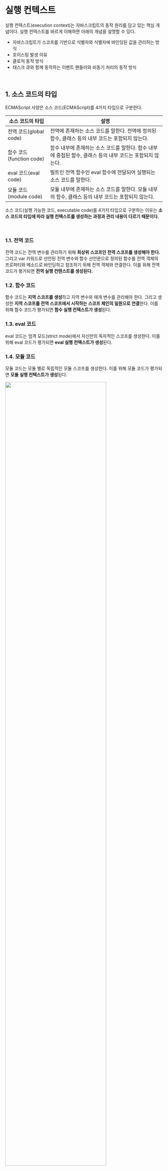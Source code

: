 # 실행 컨텍스트

실행 컨텍스트(execution context)는 자바스크립트의 동작 원리를 담고 있는 핵심 개념이다. 실행 컨텍스트를 바르게 이해하면 아래의 개념을 설명할 수 있다.

* 자바스크립트가 스코프를 기반으로 식별자와 식별자에 바인딩된 값을 관리하는 방식
* 호이스팅 발생 이유
* 클로저 동작 방식
* 태스크 큐와 함께 동작하는 이벤트 핸들러와 비동기 처리의 동작 방식

&nbsp;  

## 1. 소스 코드의 타입

ECMAScript 사양은 소스 코드(ECMAScript)를 4가지 타입으로 구분한다.

| 소스 코드의 타입         | 설명                                                         |
| ------------------------ | ------------------------------------------------------------ |
| 전역 코드(global code)   | 전역에 존재하는 소스 코드를 말한다. 전역에 정의된 함수, 클래스 등의 내부 코드는 포함되지 않는다. |
| 함수 코드(function code) | 함수 내부에 존재하는 소스 코드를 말한다. 함수 내부에 중첩된 함수, 클래스 등의 내부 코드는 포함되지 않는다. |
| eval 코드(eval code)     | 빌트인 전역 함수인 eval 함수에 전달되어 실행되는 소스 코드를 말한다. |
| 모듈 코드(module code)   | 모듈 내부에 존재하는 소스 코드를 말한다. 모듈 내부의 함수, 클래스 등의 내부 코드는 포함되지 않는다. |

소스 코드(실행 가능한 코드, executable code)를 4가지 타입으로 구분하는 이유는 **소스 코드의 타입에 따라 실행 컨텍스트를 생성하는 과정과 관리 내용이 다르기 때문이다.**

&nbsp;  

### 1.1. 전역 코드

전역 코드는 전역 변수를 관리하기 위해 **최상위 스코프인 전역 스코프를 생성해야 한다.** 그리고 var 키워드로 선언된 전역 변수와 함수 선언문으로 정의된 함수를 전역 객체의 프로퍼티와 메소드로 바인딩하고 참조하기 위해 전역 객체와 연결한다. 이를 위해 전역 코드가 평가되면 **전역 실행 컨텐스트를 생성된다.**

### 1.2. 함수 코드

함수 코드는 **지역 스코프를 생성**하고 지역 변수와 매개 변수를 관리해야 한다. 그리고 생성한 **지역 스코프를 전역 스코프에서 시작하는 스코프 체인의 일원으로 연결**한다. 이를 위해 함수 코드가 평가되면 **함수 실행 컨텍스트가 생성**된다.

### 1.3. eval 코드

eval 코드는 엄격 모드(strict mode)에서 자신만의 독자적인 스코프를 생성한다. 이를 위해 eval 코드가 평가되면 **eval 실행 컨텍스트가 생성**된다.

### 1.4. 모듈 코드

모듈 코드는 모듈 별로 독립적인 모듈 스코프를 생성한다. 이를 위해 모듈 코드가 평가되면 **모듈 실행 컨텍스트가 생성**된다.

<img src="https://user-images.githubusercontent.com/32444914/81897022-b2a3f280-95f0-11ea-8c51-ca01347b6807.png" width="80%" />

&nbsp;  

## 2. 소스 코드의 평가와 실행

**자바스크립트 엔진은 소스 코드를 2개의 과정으로 나누어 처리한다.**

1. **소스코드 평가**
   *  실행 컨텍스트 생성
   *  변수, 함수 등의 선언문을 우선적으로 실행
   *  생성된 변수나 함수 식별자를 실행 컨텍스트의 스코프(렉시컬 환경의 환경 레코드)에 키(key)로서 등록
2. **런타임**
   *  선언문을 제외한 소스 코드를 순차적으로 실행
   *  소스 코드 실행에 필요한 정보(변수, 함수의 참조)를 실행 컨텍스트의 스코프에서 취득
   *  소스 코드의 실행 결과(변수 값의 변경 등)를 다시 실행 컨텍스트의 스코프에 등록

&nbsp;  

<img src="https://user-images.githubusercontent.com/32444914/81897477-ad937300-95f1-11ea-9e5d-3f8cd160df46.png" width="80%" />

아래 소스 코드가 처리되는 과정에 대해 알아보자.

```javascript
var x;
x = 1;
```

1. 소스 코드 평가
   1. 전역 실행 컨텍스트 생성
   2. `var x;` 실행
   3. 전역 실행 컨텍스트의 스코프에 식별자 `x`를 등록, `undefined`로 초기화
2. 런타임
   1. `var x;`는 코드 평가 단계에서 실행되었기 때문에 변수 할당문 `x = 1;`만 실행
   2. 식별자 `x`를 전역 실행 컨텍스트의 스코프에서 검색(스코프에 x가 등록되어 있다)
   3. `x = 1;` 할당 결과를 실행 컨텍스트의 스코프에 등록

&nbsp;  

## 3. 실행 컨텍스트의 역할

실행 컨텍스트(execution context)는 **소스 코드를 실행하기 위해 필요한 환경을 제공하고 코드의 실행 결과를 실제로 관리하는 영역**이다. 따라서 모든 코드는 실행 컨텍스트를 통해 실행되고 관리된다.

* 선언에 의해 생성된 모든 식별자(변수, 함수, 클래스 등)의 스코프(렉시컬 환경)를 구분하여 등록하고 상태 변화(식별자에 바인딩된 값의 변화)를 지속적으로 관리
* 중첩된 스코프 내의 식별자 검색을 위한 스코프 체인 형성
* 현재 실행 중인 코드의 실행 순서를 변경(ex. 함수 호출)할 수 있도록 **실행 컨텍스트 스택**에 push 됨

식별자와 스코프는 실행 컨텍스트의 **렉시컬 환경**으로 관리하고, 코드 실행 순서는 **실행 컨텍스트 스택**으로 관리한다.

&nbsp;  

## 4. 실행 컨텍스트 스택

자바스크립트 엔진은 소스 코드의 타입에 해당하는 실행 컨텍스트를 생성한다. 이때 생성된 **실행 컨텍스트는 스택 자료 구조로 관리된다.** 이를 **실행 컨텍스트 스택(execution context stack)**이라고 부른다.

> 실행 컨텍스트 스택을 콜 스택(call stack)이라고 부르기도 한다.

```javascript
const x = 1;

function foo () {
  const y = 2;
  
  function bar () {
    const z = 3;
    console.log(x + y + z);
  }
  bar();
}

foo(); // 6
```

위 코드를 실행하면 코드가 실행되는 시간의 흐름에 따라 실행 컨텍스트 스택에는 아래와 같이 실행 컨텍스트가 추가(push)되고 제거(pop)된다.

<img src="https://user-images.githubusercontent.com/32444914/81902529-3367ec00-95fb-11ea-91cd-15f93834eebf.png" width="80%" />

이처럼 **실행 컨텍스트 스택은 코드의 실행 순서를 관리한다.** 소스 코드가 평가되면 실행 컨텍스트가 생성되고, 실행 컨텍스트 스택의 최상위에 쌓인다. **실행 컨텍스트 스택의 최상위에 존재하는 실행 컨텍스트는 언제나 현재 실행 중인 코드의 실행 컨텍스트이다.** 이러한 실행 컨텍스트를 **실행 중인 실행 컨텍스트(running execution context)라 부른다.**

&nbsp;  

## 5. 렉시컬 환경

* 렉시컬 환경(Lexical Environment)은 식별자와 식별자에 바인딩된 값, 상위 스코프에 대한 참조를 기록하는 환경이다.
* 렉시컬 환경은 실행 컨텍스트를 구성하는 컴포넌트이다.
* 렉시컬 환경은 객체 형태의 스코프(전역, 함수, 블록)를 생성하여 식별자를 키로 등록하고 식별자에 바인딩된 값을 관리한다.
* 렉시컬 환경은 스코프를 구분하여 식별자를 등록하고 관리하는 저장소 역할을 한다.
* 렉시컬 환경은 렉시컬 스코프의 실체이다.
* **렉시컬 환경은 두가지 컴포넌트로 구성된다.**
  * 환경 레코드(Environment Record)
  * 외부 렉시컬 환경에 대한 참조(Outer Lexical Environment Reference)

&nbsp;  

실행 컨텍스트는 LexicalEnvironment 컴포넌트와 VariableEnvironment 컴포넌트로 구성된다. 생성 초기의 실행 컨텍스트와 렉시컬 환경을 그림으로 표현하면 아래와 같다.

<img src="https://user-images.githubusercontent.com/32444914/81908831-b80b3800-9604-11ea-8768-a69a1510d3b5.png" width="80%" />

> 생성 초기에 LexicalEnvrionment 컴포넌트와 VariableEnvironment 컴포넌트는 하나의 동일한 렉시컬 환경을 참조한다. 이후, 몇가지 상황을 만나면 VariableEnvironment 컴포넌트를 위한 새로운 렉시컬 환경이 생성되고 각 컴포넌트의 참조가 달라지는 경우도 있다. 이 글에선 각 컴포넌트를 구분하지 않고 렉시컬 환경으로 통일해 설명한다.

&nbsp;  

**렉시컬 환경은 아래와 같이 두개의 컴포넌트로 구성된다.**

<img src="https://user-images.githubusercontent.com/32444914/81909497-a5ddc980-9605-11ea-92e0-c31251466ff4.png" width="50%" />

1. **환경 레코드**(Environment Record)
   * 스코프에 포함된 식별자를 등록하고 등록된 식별자에 바인딩된 값을 관리하는 저장소이다.
   * 환경 레코드는 **소스 코드의 타입에 따라 내용에 차이가 있다.**
2. **외부 렉시컬 환경에 대한 참조**(Outer Lexical Envrionment Reference)
   * 상위 스코프를 가리킨다. 즉, 해당 실행 컨텍스트를 생성한 소스 코드를 포함하는 **상위 코드의 렉시컬 환경**을 말한다.
   * 외부 렉시컬 환경에 대한 참조를 통해 단방향 링크드 리스트인 **스코프 체인**을 구현한다.

&nbsp;  

## 6. 실행 컨텍스트의 생성과 식별자 검색 과정

1. 전역 객체 생성
2. 전역 코드 평가
   1. 전역 실행 컨텍스트 생성
   2. 전역 렉시컬 환경 생성
      1. 전역 환경 레코드 생성
         1. 객체 환경 레코드 생성
         2. 선언적 환경 레코드 생성
         3. this 바인딩
      2. 외부 렉시컬 환경에 대한 참조 할당
3. 전역 코드 실행
4. 함수 코드 평가
   1. 함수 실행 컨텍스트 생성
   2. 함수 렉시컬 환경 생성
      1. 함수 환경 레코드 생성
      2. 외부 렉시컬 환경에 대한 참조 할당
      3. this 바인딩
5. 함수 코드 실행
6. 함수 코드 실행 종료
7. 전역 코드 실행 종료

&nbsp;  

아래 예제를 통해 어떻게 실행 컨텍스트가 생성되고 코드 실행 결과가 관리되는지, 그리고 어떻게 실행 컨텍스트를 통해 식별자를 검색하는지 살펴보자.
```javascript
var x = 1;
const y = 2;

function foo (a) {
  var x = 3;
  const y = 4;
  
  function bar (b) {
    const z = 5;
  }
  
  console.log(a + x + y);
}

foo(20); // 27
```

&nbsp;  

### 6.1. 전역 객체 생성

**전역 객체는 전역 코드가 평가되기 이전에 생성된다**. 이때 전역 객체에는 빌트인 전역 프로퍼티와, 빌트인 전역 함수, 표준 빌트인 객체, 호스트 객체(ex. Web API)를 포함한다.

전역 객체도 `Object.prototype`을 상속 받는다.

&nbsp;  

### 6.2. 전역 코드 평가

소스 코드가 로드되면 자바스크립트 엔진은 전역 코드를 평가한다. 전역 코드 평기는 아래 순서로 진행된다.

```pseudocode
1. 전역 실행 컨텍스트 생성
2. 전역 렉시컬 환경 생성
	2.1. 전역 환경 레코드 생성
		2.1.1. 객체 환경 레코드 생성
		2.1.2. 선언적 환경 레코드 생성
		2.1.3. this 바인딩
	2.2. 외부 렉시컬 환경에 대한 참조 할당
```

전역 코드를 평가하여 생성된 실행 컨텍스트와 렉시컬 환경은 아래와 같다.

<img src="https://user-images.githubusercontent.com/32444914/81911932-e2f78b00-9608-11ea-97f0-b8826eb4bb8a.png" width="80%" />

#### 1. 전역 실행 컨텍스트 생성

비어있는 전역 실행 컨텍스트를 생성하여 실행 컨텍스트 스택에 push한다. 이때 전역 실행 컨텍스트는 running execution context이다(실행 컨텍스트 스택의 최상위). 

<img src="https://user-images.githubusercontent.com/32444914/81912491-99f40680-9609-11ea-8b15-e8faec94e218.png" width="40%" />

#### 2. 전역 렉시컬 환경 생성

* 전역 렉시컬 환경(Global Lexical Envrionment)은 두 가지 컴포넌트로 구성되어 있다.
  * 전역 환경 레코드 (Global Environment Record)
  * 외부 환경 레코드 참조 (Outer Lexical Environment Reference)



전역 렉시컬 환경(Global Lexical Envrionment)을 생성하고 전역 실행 컨텍스트의 Lexical Environment 컴포넌트와 Variable Environment 컴포넌트에 바인딩한다 (아래 그림은 두 컴포넌트를 하나로 통일하여 설명한다).

<img src="https://user-images.githubusercontent.com/32444914/81912710-eb9c9100-9609-11ea-8bc9-ecdfe90e0819.png" width="70%" />

#### 2.1. 전역 환경 레코드 생성

* 전역 렉시컬 환경을 구성하는 컴포넌트
* var 키워드로 선언한 전역 변수와 ES6의 let, const 키워드로 선언한 전역 변수를 구분하여 관리하기 위해 전역 환경 레코드는 두 가지 컴포넌트와 [[GlobalThisValue]] 내부 슬롯으로 구성되어 있다.
  * 객체 환경 레코드 (Object Environment Record)
  * 선언적 환경 레코드 (Declarative Envrionment Record)
  * [[GlobalThisValue]] (This 바인딩)
* 객체 환경 레코드와 선언적 환경 레코드는 서로 협력하여 전역 스코프와 전역 객체를 관리한다.

&nbsp;  

#### 2.1.1. 객체 환경 레코드 생성

* BindingObject라고 부르는 객체와 연결된다. BindingObject는 6.1.에서 생성된 전역 객체이다.
* BindingObject를 통해 빌트인 전역 프로퍼티, 빌트인 전역 함수, 표준 빌트인 객체, 호스트 객체를 검색할 수 있다.
* 전역 코드 평가 과정에서 var 키워드로 선언한 전역 변수, 함수 선언문으로 정의한 전역 함수는 BindingObject를 통해 전역 객체의 프로퍼티와 메소드가 된다. 그리고 이때 등록된 식별자를 검색하면 전역 객체의 프로퍼티를 검색하여 반환한다. 이것이 **전역 객체의 식별자 없이 전역 객체의 프로퍼티를 참조할 수 있는 메커니즘**이다.



위 예제의 전역 변수 x와 전역 함수 foo는 객체 환경 레코드의 BindingObject에 바인딩되어 있는 전역 객체의 프로퍼티와 메소드가 된다.

```javascript
var x = 1;
const y = 2;

function foo (a) {...}
```

<img src="https://user-images.githubusercontent.com/32444914/81921834-2efcfc80-9616-11ea-8d9a-4d42740ba3b4.png" width="80%" />

변수 x는 var 키워드로 선언한 변수이다. 따라서 선언 단계와 초기화 단계가 동시에 진행된다. 다시 말해, 전역 코드 평가 시점에 객체 환경 레코드의 BindingObject를 통해 전역 객체에 변수 식별자 x를 키로 등록한 다음, 암묵적으로 undefined를 바인딩하는 것이다. **프로퍼티 값이 없는 프로퍼티는 있을 수 없기 때문이다.** 이것이 런타임에서 var 키워드를 사용한 변수 선언문 이전에 식별자를 참조하면 undefined가 반환되는 이유이다(**변수 호이스팅**).

함수 선언문으로 정의한 전역 함수는 자바스크립트 엔진에 의해 함수 이름과 동일한 식별자가 암묵적으로 생성되고, 객체 환경 레코드의 BindingObject를 통해 전역 객체의 키로 등록되어 생성된 함수 객체를 즉시 할당한다(**함수 호이스팅**). 따라서 함수 선언문으로 정의한 함수는 함수 선언문 이전에 호출할 수 있다. 이것이 변수 호이스팅과 함수 호이스팅의 차이이다.

&nbsp;  

#### 2.1.2. 선언적 환경 레코드

* let, const 키워드로 선언한 전역 변수를 관리하는 영역
* let, const 키워드로 선언한 전역 변수는 전역 객체의 프로퍼티가 되지 않는다.
* let, const 키워드로 선언한 변수는 선언 단계와 초기화 단계가 분리되어 진행된다. 따라서 런타임에 컨트롤이 변수 선언문에 도달하기 전까지 **일시적 사각지대(Temporal Dead Zone; TDZ)**에 빠지게 된다.

<img src="https://user-images.githubusercontent.com/32444914/81925913-20194880-961c-11ea-81c2-8dcf6a9ae177.png" width="80%" />

> 위 그림에서 변수 y에 바인딩되어 있는 `<uninitialized>`는 초기화 단계가 진행되지 않아 변수에 접근할 수 없음을 나타내기 이해 사용한 표현이다.

&nbsp;  

#### 2.1.3. this 바인딩

전역 환경 레코드의 [[GlobalThisValue]] 내부 슬롯에 this가 바인딩된다. 일반적으로 전역 코드에서 this는 전역 객체를 가리키므로 전역 환경 레코드의 [[GlobalThisValue]] 내부 슬록에는 전역 객체가 바인딩된다.

<img src="https://user-images.githubusercontent.com/32444914/81928464-4214ca00-9620-11ea-8385-526438eaa51e.png" width="80%" />

this 바인딩은 전역 환경 레코드와 함수 환경 레코드에만 존재한다.

&nbsp; 

#### 2.2. 외부 렉시컬 환경에 대한 참조 할당

* 현재 평가 중인 코드를 포함하는 외부 코드의 렉시컬 환경(상위 스코프)
* 스코프 체인을 구성
* 전역 코드를 포함하는 코드는 없으므로 전역 렉시컬 환경의 외부 렉시컬 환경에 대한 참조는 null이 할당된다.

<img src="https://user-images.githubusercontent.com/32444914/81926444-e5fc7680-961c-11ea-9710-49dbf4f30517.png" width="80%" />

&nbsp;   

### 6.3. 전역 코드 실행

전역 코드가 순차적으로 실행된다. 변수 할당문이 실행되어 변수 x, y에 값이 할당된다. 그리고 함수 foo가 호출된다.

<img src="https://user-images.githubusercontent.com/32444914/81928861-ec8ced00-9620-11ea-918b-96a383f45726.png" width="80%" />

&nbsp;  

#### 식별자 결정(identifier resolution)

* 변수 할당문 또는 함수 호출문을 실행하려면 먼저 변수 또는 함수 이름이 선언된 식별자인지 확인해야 한다.
* 선언되지 않은 식별자는 참조할 수 없으므로 할당이나 호출도 할 수 없기 때문이다.
* 또한 동일한 이름의 식별자가 다른 스코프에 여러 개 존자할 수도 있다.
* 따라서 어느 스코프의 식별자를 참조하면 되는지 결정할 필요가 있다.
* 식별자 결정을 위해 식별자를 검색할 때는, **running execution context에서 식별자 검색을 시작한다.**
* 만약 running execution context 렉시컬 환경의 환경 레코드에서 식별자를 찾을 수 없다면, 외부 렉시컬 환경 참조를 타고 상위 스코프로 이동하여 계속 검색한다.
* 만약 외부 렉시컬 환경의 참조가 null이고(전역 렉시컬 환경), 식별자를 찾지 못했다면 **ReferenceError**를 발생시킨다.

&nbsp;  

### 6.4. foo 함수 코드 평가

```javascript
var x = 1;
const y = 2;

function foo (a) {
  var x = 3;
  const y = 4;
  
  function bar (b) {
    const z = 5;
  }
  
  console.log(a + x + y);
}

foo(20); // 27
```

foo 함수가 호출되면 전역 코드의 실행을 일시 중단하고 foo 함수 내부로 코드의 제어권이 이동한다. 그리고 함수 코드를 아래와 같은 순서로 평가하기 시작한다.

```pseudocode
1. 함수 실행 컨텍스트 생성
2. 함수 렉시컬 환경 생성
  2.1. 함수 환경 레코드 생성
  2.2. 외부 렉시컬 환경에 대한 참조 할당
  2.3. this 바인딩 (동적으로 결정)
```

위 과정을 거쳐 생성된 foo 함수 실행 컨텍스트와 렉시컬 환경은 아래와 같다.

<img src="https://user-images.githubusercontent.com/32444914/81931979-e8170300-9625-11ea-818b-dbe77fe64384.png" width="80%" />

#### 1. 함수 실행 컨텍스트 생성

foo 함수 실행 컨텍스트를 생성한다. 생성된 함수 실행 컨텍스트는 함수 렉시컬 환경이 완성된 다음 실행 컨텍스트 스택에 push된다. 이때 foo 함수 실행 컨텍스트는 running execution context가 된다.

&nbsp;  

#### 2. 함수 렉시컬 환경 생성

foo 함수 렉시컬 환경(Function Lexical Environment)을 생성하고 foo 함수 실행 컨텍스트에 바인딩한다.

<img src="https://user-images.githubusercontent.com/32444914/81933449-62488700-9628-11ea-950a-407f27849dab.png" width="70%" />

 함수 렉시컬 환경은 두가지 컴포넌트로 구성되어있다.

* 함수 환경 레코드(Function Environment Record)
* 외부 렉시컬 환경에 대한 참조(Outer Lexical Environment Reference)

&nbsp;  

#### 2.1. 함수 환경 레코드 생성

함수 환경 레코드는 아래의 네 가지를 등록하고 관리한다.

* 매개 변수
* arguments 객체
* 지역 변수
* 중첩 함수

<img src="https://user-images.githubusercontent.com/32444914/81933864-f87cad00-9628-11ea-9b46-c604712b199a.png" width="80%" />

&nbsp;  

#### 2.2. 외부 렉시컬 환경에 대한 참조 할당

**외부 렉시컬 환경에 대한 참조에는** foo **함수 정의가 평가된 시점의 running execution context의 렉시컬 환경의 참조(전역 렉시컬 환경)가 할당된다.**

<img src="https://user-images.githubusercontent.com/32444914/81934237-97a1a480-9629-11ea-9477-390a0aa4aa35.png" width="80%" />

자바스크립트 함수는 렉시컬 스코프를 따르므로 **함수를 어디에 정의했는지에 따라 상위 스코프가 결정**된다고 했다. 그리고 함수 객체는 자신이 정의된 스코프(상위 스코프)를 기억한다고 했다.

자바스크립트 엔진은 함수 정의를 평가하여 함수 객체를 생성할 때, **running execution context의 렉시컬 환경(함수의 상위 스코프)을 함수 객체의 내부 슬롯 [[Environment]]에 저장**한다. **즉, 함수 렉시컬 환경의 외부 렉시컬 환경의 참조 값은 함수 객체의 [[Environment]] 내부 슬롯에 저장된 렉시컬 환경의 참조이다.** 이것이 바로 렉시컬 스코프를 구현하는 메커니즘이다.

&nbsp;  

#### 2.3. this 바인딩

함수 환경 레코드의 [[ThisValue]] 내부 슬롯에 this가 바인딩된다. [[ThisValue]] 내부 슬롯에 바인딩될 객체는 함수 호출 방식에 따라 동적으로 결정된다.

foo 함수는 일반 함수로 호출되었으므로 this는 전역 객체를 가리킨다. 따라서 함수 환경 레코드의 [[ThisValue]] 내부 슬롯에는 전역 객체가 바인딩된다. 이때 foo 함수 내부에서 this를 참조하면 함수 환경 레코드의 [[ThisValue]] 내부 슬롯에 바인딩되어 있는 객체가 반환된다.

<img src="https://user-images.githubusercontent.com/32444914/81936605-822e7980-962d-11ea-9bb8-d98876177c51.png" width="80%" />

&nbsp;  

### 6.5. foo 함수 코드 실행

런타임이 시작되어 foo 함수 코드가 순차적으로 실행되기 시작한다. 매개 변수에 인수가 할당되고, 변수 할당문이 실행되어 지역 변수 x, y에 값이 할당된다. 그리고 함수 bar가 호출된다.

이때 식별자 결정을 위해 running execution context의 렉시컬 환경에서부터 식별자 검색을 시작하고, 검색된 식별자에 값을 바인딩한다.

<img src="https://user-images.githubusercontent.com/32444914/81937698-ebfb5300-962e-11ea-8344-c307e0743ee6.png" width="80%" />

그리고 `console.log(a + x + y);`가 아래의 순서로 실행된다.

#### 1. 식별자 console 검색

1. Running execution context 렉시컬 환경(foo 렉시컬 환경)의 환경 레코드 검색 (실패)
2. foo 렉시컬 환경의 외부 렉시컬 환경에 대한 참조를 타고 전역 렉시컬 환경으로 이동
3. 전역 렉시컬 환경의 객체 환경 레코드의 BindingObject를 통해 전역 객체에서 검색 (성공)

#### 2. log 메소드 검색

1. console 객체의 프로토타입 체인에서 log 메소드를 검색 (성공)

#### 3. 표현식 a + x + y 평가

1. 식별자 a, x, y 모두 running execution context의 렉시컬 환경에서 검색 가능

#### 4. console.log 메소드 호출

3에서 표현식(a + x + y)을 평가하여 생성한 값을 console.log 메소드에 인수로 전달하여 호출

&nbsp;  

### 6.6. foo 함수 코드 실행 종료

console.log 메소드가 호출되고 종료하면 더 이상 실행할 코드가 없으므로 foo 함수 코드의 실행이 종료된다. 이때 실행 컨텍스트 스택에서 foo 함수 실행 컨텍스트가 pop되어 제거되고, 전역 실행 컨텍스트가 running execution context가 된다.

<img src="https://user-images.githubusercontent.com/32444914/81939939-f5d28580-9631-11ea-9a9a-223c1904a222.png" width="80%" />

&nbsp;  

### 6.7. 전역 코드 실행 종료

foo 함수가 종료하면 더 이상 실행할 전역 코드가 없으므로 전역 코드의 실행이 종료되고 전역 실행 컨텍스트도 실행 컨텍스트 스택에서 pop되어 제거된다. 이때 실행 컨텍스트 스택에는 아무것도 남아있지 않게 된다.

&nbsp;  

## 7. 실행 컨텍스트와 블록 레벨 스코프

let, const 키워드로 선언한 변수는 모든 코드 블록(함수, if 문, for 문, while 문, try/catch 문 등)을 지역 스코프로 인정하는 블록 레벨 스코프(block-level scope)를 따른다.

```javascript
let x = 1;

if (true) {
  let x = 10;
  console.log(x); // 10
}

console.log(x); // 1
```

if 문의 코드 블록 내에서 let 키워드로 변수가 선언되었다. 따라서 if 문이 실행되면 if 문의 블록 레벨 스코프를 생성해야 한다. 이를 위해 if 문을 위한 선언적 환경 레코드를 가지는 렉시컬 환경을 새롭게 생성하여, 기존의 전역 렉시컬 환경을 교체한다. 이때 새롭게 생성된 if 문을 위한 렉시컬 환경의 Outer Lexical Environment Reference는 전역 렉시컬 환경을 가리킨다.

<img src="https://user-images.githubusercontent.com/32444914/81940873-09322080-9633-11ea-8382-58f15b23b35b.png" width="80%" />

if 문 실행이 종료되면 if 문이 실행되기 이전의 렉시컬 환경으로 되돌린다.

<img src="https://user-images.githubusercontent.com/32444914/81941021-3bdc1900-9633-11ea-9207-79d1d44c353a.png" width="80%" />

이는 if 문 뿐만이 아니라 모든 블록문에 적용된다.

for 문의 경우, 초기문에 let 키워드를 사용한 for 문은 반복될 때마다 새로운 렉시컬 환경을 생성한다.

&nbsp;  

## 참고 자료

* [poiemaweb.com - 실행 컨텍스트](https://poiemaweb.com/fastcampus/execution-context)

